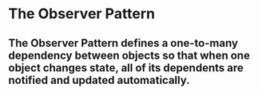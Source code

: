 # The Observer Pattern

## The Observer Pattern defines a one-to-many dependency between objects so that when one object changes state, all of its dependents are notified and updated automatically.
